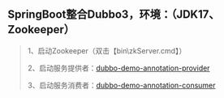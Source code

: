 ## SpringBoot整合Dubbo3，环境：（JDK17、Zookeeper）

> 1、启动Zookeeper（双击【bin\zkServer.cmd】）
>
> 2、启动服务提供者：[dubbo-demo-annotation-provider](dubbo-demo-annotation-provider)
> 
> 3、启动服务消费者：[dubbo-demo-annotation-consumer](dubbo-demo-annotation-consumer)


